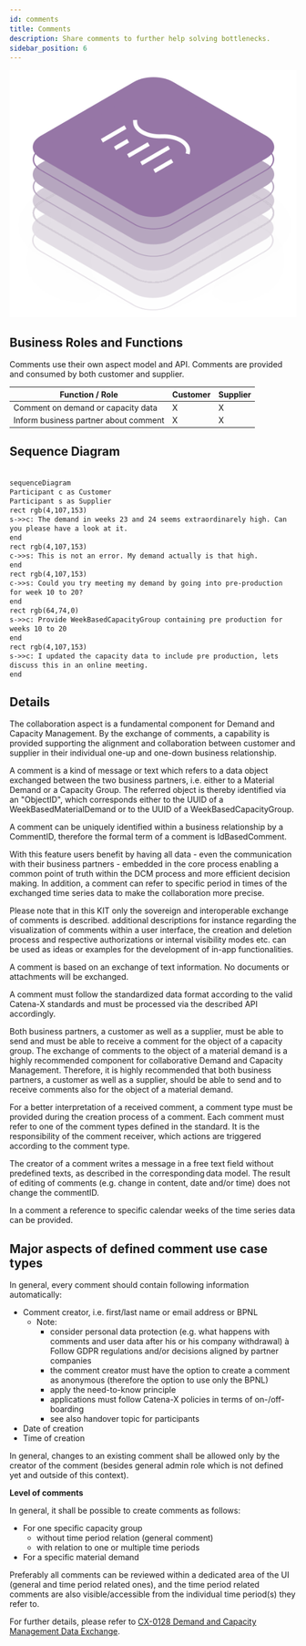```yaml
---
id: comments
title: Comments
description: Share comments to further help solving bottlenecks.
sidebar_position: 6
---
```


![DCM kit banner](/img/kit-icons/dcm-kit-icon.svg)

## Business Roles and Functions

Comments use their own aspect model and API. Comments are provided and consumed by both customer and supplier.

|Function / Role|Customer|Supplier|
|-|-|-|
|Comment on demand or capacity data|X|X|
|Inform business partner about comment|X|X|

## Sequence Diagram

```mermaid

sequenceDiagram
Participant c as Customer
Participant s as Supplier
rect rgb(4,107,153)
s->>c: The demand in weeks 23 and 24 seems extraordinarely high. Can you please have a look at it. 
end
rect rgb(4,107,153) 
c->>s: This is not an error. My demand actually is that high.
end
rect rgb(4,107,153) 
c->>s: Could you try meeting my demand by going into pre-production for week 10 to 20? 
end
rect rgb(64,74,0) 
s->>c: Provide WeekBasedCapacityGroup containing pre production for weeks 10 to 20 
end
rect rgb(4,107,153) 
s->>c: I updated the capacity data to include pre production, lets discuss this in an online meeting. 
end
```

## Details

The collaboration aspect is a fundamental component for Demand and Capacity Management. By the exchange of comments, a capability is provided supporting the alignment and collaboration between customer and supplier in their individual one-up and one-down business relationship.  

A comment is a kind of message or text which refers to a data object exchanged between the two business partners, i.e. either to a Material Demand or a Capacity Group. The referred object is thereby identified via an "ObjectID", which corresponds either to the UUID of a WeekBasedMaterialDemand or to the UUID of a WeekBasedCapacityGroup.  

A comment can be uniquely identified within a business relationship by a CommentID, therefore the formal term of a comment is IdBasedComment.

With this feature users benefit by having all data - even the communication with their business partners - embedded in the core process enabling a common point of truth within the DCM process and more efficient decision making. In addition, a comment can refer to specific period in times of the exchanged time series data to make the collaboration more precise.  

Please note that in this KIT only the sovereign and interoperable exchange of comments is described.  additional descriptions for instance regarding the visualization of comments within a user interface, the creation and deletion process and respective authorizations or internal visibility modes etc. can be used as ideas or examples for the development of  in-app functionalities.

A comment is based on an exchange of text information. No documents or attachments will be exchanged.

A comment must follow the standardized data format according to the valid Catena-X standards and must be processed via the described API accordingly.  

Both business partners, a customer as well as a supplier, must be able to send and must be able to receive a comment for the object of a capacity group. The exchange of comments to the object of a material demand is a highly recommended component for collaborative Demand and Capacity Management. Therefore, it is highly recommended that both business partners, a customer as well as a supplier, should be able to send and to receive comments also for the object of a material demand.  

For a better interpretation of a received comment, a comment type must be provided during the creation process of a comment. Each comment must refer to one of the comment types defined in the standard. It is the responsibility of the comment receiver, which actions are triggered according to the comment type.  

The creator of a comment writes a message in a free text field without predefined texts, as described in the corresponding data model. The result of editing of comments (e.g. change in content, date and/or time) does not change the commentID.

In a comment a reference to specific calendar weeks of the time series data can be provided.  

## Major aspects of defined comment use case types

In general, every comment should contain following information automatically:

- Comment creator, i.e. first/last name or email address or BPNL
  - Note:
    - consider personal data protection (e.g. what happens with comments and user data after his or his company withdrawal) à Follow GDPR regulations and/or decisions aligned by partner companies
    - the comment creator must have the option to create a comment as anonymous (therefore the option to use only the BPNL)
    - apply the need-to-know principle
    - applications must follow Catena-X policies in terms of on-/off-boarding
    - see also handover topic for participants
- Date of creation
- Time of creation

In general, changes to an existing comment shall be allowed only by the creator of the comment (besides general admin role which is not defined yet and outside of this context).  

**Level of comments**  

In general, it shall be possible to create comments as follows:

- For one specific capacity group
  - without time period relation (general comment)
  - with relation to one or multiple time periods
- For a specific material demand  

Preferably all comments can be reviewed within a dedicated area of the UI (general and time period related ones), and the time period related comments are also visible/accessible from the individual time period(s) they refer to.  


For further details, please refer to [CX-0128 Demand and Capacity Management Data Exchange][StandardLibrary].

[StandardLibrary]: https://catena-x.net/de/standard-library
